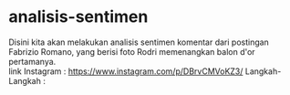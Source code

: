 # analisis-sentimen
Disini kita akan melakukan analisis sentimen komentar dari postingan Fabrizio Romano, yang berisi foto Rodri memenangkan balon d'or pertamanya. <br>
link Instagram : https://www.instagram.com/p/DBrvCMVoKZ3/
Langkah-Langkah : 
